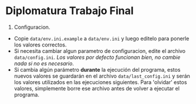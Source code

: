 # Diplomatura Trabajo Final

1. Configuracion.
- Copie `data/env.ini.example` a `data/env.ini` y luego editelo para ponerle los valores correctos.
- Si necesita cambiar algun parametro de configuracion, edite el archivo `data/config.ini`. *Los valores por defecto funcionan bien, no cambie nada si no es necesario*.
- Si cambia algún parámetro **durante** la ejecución del programa, estos nuevos valores se guardarán en el archivo `data/last_config.ini` y serán los valores utilizados en las ejecuciones siguientes. Para 'olvidar' estos valores, simplemente borre ese archivo antes de volver a ejecutar el programa.

